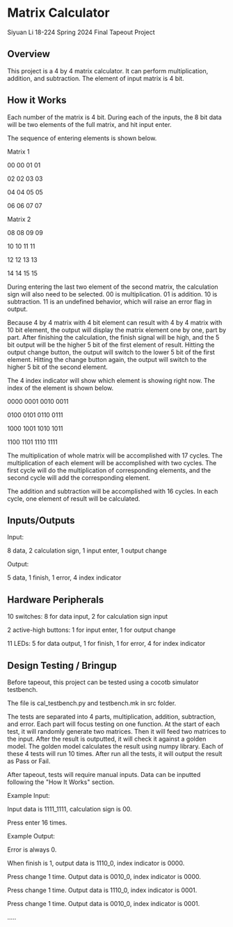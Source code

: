 # Matrix Calculator

Siyuan Li
18-224 Spring 2024 Final Tapeout Project

## Overview

This project is a 4 by 4 matrix calculator. It can perform multiplication, addition, and subtraction. The element of input matrix is 4 bit.

## How it Works

Each number of the matrix is 4 bit. During each of the inputs, the 8 bit data will be two elements of the full matrix, and hit input enter.

The sequence of entering elements is shown below.

Matrix 1
  
00 00 01 01

02 02 03 03

04 04 05 05

06 06 07 07

Matrix 2

08 08 09 09

10 10 11 11

12 12 13 13

14 14 15 15

During entering the last two element of the second matrix, the calculation sign will also need to be selected. 00 is multiplication. 01 is addition. 10 is subtraction. 11 is an undefined behavior, which will raise an error flag in output.

Because 4 by 4 matrix with 4 bit element can result with 4 by 4 matrix with 10 bit element, the output will display the matrix element one by one, part by part. After finishing the calculation, the finish signal will be high, and the 5 bit output will be the higher 5 bit of the first element of result. Hitting the output change button, the output will switch to the lower 5 bit of the first element. Hitting the change button again, the output will switch to the higher 5 bit of the second element.

The 4 index indicator will show which element is showing right now. The index of the element is shown below.

0000 0001 0010 0011

0100 0101 0110 0111

1000 1001 1010 1011

1100 1101 1110 1111

The multiplication of whole matrix will be accomplished with 17 cycles. The multiplication of each element will be accomplished with two cycles. The first cycle will do the multiplication of corresponding elements, and the second cycle will add the corresponding element.

The addition and subtraction will be accomplished with 16 cycles. In each cycle, one element of result will be calculated.

## Inputs/Outputs

Input:

8 data, 2 calculation sign, 1 input enter, 1 output change

Output:

5 data, 1 finish, 1 error, 4 index indicator

## Hardware Peripherals

10 switches: 8 for data input, 2 for calculation sign input

2 active-high buttons: 1 for input enter, 1 for output change

11 LEDs: 5 for data output, 1 for finish, 1 for error, 4 for index indicator

## Design Testing / Bringup

Before tapeout, this project can be tested using a cocotb simulator testbench.

The file is cal_testbench.py and testbench.mk in src folder.

The tests are separated into 4 parts, multiplication, addition, subtraction, and error. Each part will focus testing on one function. At the start of each test, it will randomly generate two matrices. Then it will feed two matrices to the input. After the result is outputted, it will check it against a golden model. The golden model calculates the result using numpy library. Each of these 4 tests will run 10 times. After run all the tests, it will output the result as Pass or Fail.

After tapeout, tests will require manual inputs. Data can be inputted following the "How It Works" section.

Example Input:

Input data is 1111_1111, calculation sign is 00.

Press enter 16 times.

Example Output: 

Error is always 0.

When finish is 1, output data is 1110_0, index indicator is 0000.

Press change 1 time. Output data is 0010_0, index indicator is 0000.

Press change 1 time. Output data is 1110_0, index indicator is 0001.

Press change 1 time. Output data is 0010_0, index indicator is 0001.

.....
